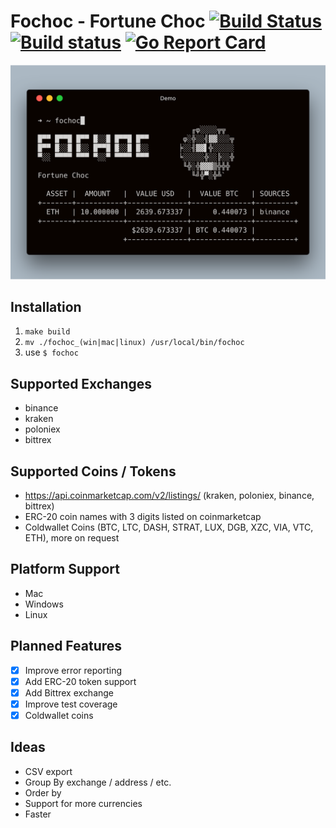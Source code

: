# Fochoc - Fortune Choc [![Build Status](https://travis-ci.com/theotow/fochoc.svg?branch=master)](https://travis-ci.com/theotow/fochoc) [![Build status](https://ci.appveyor.com/api/projects/status/w0s545dhqeqmqhna?svg=true)](https://ci.appveyor.com/project/theotow/fochoc) [![Go Report Card](https://goreportcard.com/badge/github.com/theotow/fochoc)](https://goreportcard.com/report/github.com/theotow/fochoc)

<img src="https://github.com/theotow/fochoc/blob/master/assets/preview.png " alt="" width="600" />

## Installation

1. ``` make build ```
2. ```mv ./fochoc_(win|mac|linux) /usr/local/bin/fochoc```
3. use ```$ fochoc```

## Supported Exchanges
- binance
- kraken
- poloniex
- bittrex

## Supported Coins / Tokens
- https://api.coinmarketcap.com/v2/listings/ (kraken, poloniex, binance, bittrex)
- ERC-20 coin names with 3 digits listed on coinmarketcap
- Coldwallet Coins (BTC, LTC, DASH, STRAT, LUX, DGB, XZC, VIA, VTC, ETH), more on request

## Platform Support

- Mac
- Windows
- Linux

## Planned Features

- [x] Improve error reporting
- [x] Add ERC-20 token support
- [x] Add Bittrex exchange
- [x] Improve test coverage
- [x] Coldwallet coins

## Ideas

- CSV export
- Group By exchange / address / etc.
- Order by
- Support for more currencies
- Faster

